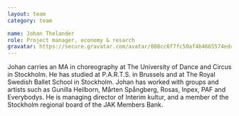 ```yaml
---
layout: team
category: team

name: Johan Thelander
role: Project manager, economy & resarch
gravatar: https://secure.gravatar.com/avatar/008cc6f7fc50af4b4665574edce8f8a5
---
```


Johan carries an MA in choreography at The University of Dance and Circus in Stockholm. He has studied at P.A.R.T.S. in Brussels and at The Royal Swedish Ballet School in Stockholm. Johan has worked with groups and artists such as Gunilla Heilborn, Mårten Spångberg, Rosas, Inpex, PAF and Everybodys. He is managing director of Interim kultur, and a member of the Stockholm regional board of the JAK Members Bank.